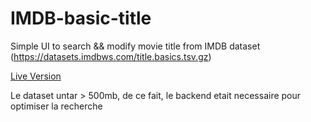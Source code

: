 # IMDB-basic-title
Simple UI to search &amp;&amp; modify movie title from IMDB dataset (https://datasets.imdbws.com/title.basics.tsv.gz)

[Live Version](http://magrathea.ga)

Le dataset untar > 500mb, de ce fait, le backend etait necessaire pour optimiser la recherche
